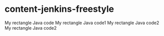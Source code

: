 # content-jenkins-freestyle
My rectangle Java code
My rectangle Java code1
My rectangle Java code2
My rectangle Java code2
